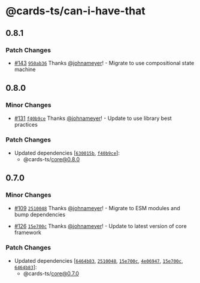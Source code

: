 # @cards-ts/can-i-have-that

## 0.8.1

### Patch Changes

- [#143](https://github.com/johnameyer/cards-ts/pull/143) [`950ab36`](https://github.com/johnameyer/cards-ts/commit/950ab36ef72cd3233b9b13e3c448d7bef4f2094b) Thanks [@johnameyer](https://github.com/johnameyer)! - Migrate to use compositional state machine

## 0.8.0

### Minor Changes

- [#131](https://github.com/johnameyer/cards-ts/pull/131) [`f40b9ce`](https://github.com/johnameyer/cards-ts/commit/f40b9ce5f98918311e8a8fb508b6e01fc0b77925) Thanks [@johnameyer](https://github.com/johnameyer)! - Update to use library best practices

### Patch Changes

- Updated dependencies [[`630015b`](https://github.com/johnameyer/cards-ts/commit/630015b0827f93a95ebe7d15c14be5be82426955), [`f40b9ce`](https://github.com/johnameyer/cards-ts/commit/f40b9ce5f98918311e8a8fb508b6e01fc0b77925)]:
  - @cards-ts/core@0.8.0

## 0.7.0

### Minor Changes

- [#109](https://github.com/johnameyer/cards-ts/pull/109) [`2510048`](https://github.com/johnameyer/cards-ts/commit/2510048dd8cce64423811aafe507d6bd1cac095f) Thanks [@johnameyer](https://github.com/johnameyer)! - Migrate to ESM modules and bump dependencies

- [#126](https://github.com/johnameyer/cards-ts/pull/126) [`15e700c`](https://github.com/johnameyer/cards-ts/commit/15e700ce546250893b7fd4daf31d3cc88e2d7716) Thanks [@johnameyer](https://github.com/johnameyer)! - Update to latest version of core framework

### Patch Changes

- Updated dependencies [[`6464b83`](https://github.com/johnameyer/cards-ts/commit/6464b83bc5e49028f1cc26adf344419bd4c3ced0), [`2510048`](https://github.com/johnameyer/cards-ts/commit/2510048dd8cce64423811aafe507d6bd1cac095f), [`15e700c`](https://github.com/johnameyer/cards-ts/commit/15e700ce546250893b7fd4daf31d3cc88e2d7716), [`4e06947`](https://github.com/johnameyer/cards-ts/commit/4e06947f556c74f7d544aaddd6719e562adce3de), [`15e700c`](https://github.com/johnameyer/cards-ts/commit/15e700ce546250893b7fd4daf31d3cc88e2d7716), [`6464b83`](https://github.com/johnameyer/cards-ts/commit/6464b83bc5e49028f1cc26adf344419bd4c3ced0)]:
  - @cards-ts/core@0.7.0

